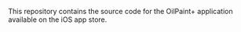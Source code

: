 This repository contains the source code for the OilPaint+ application available
on the iOS app store.
